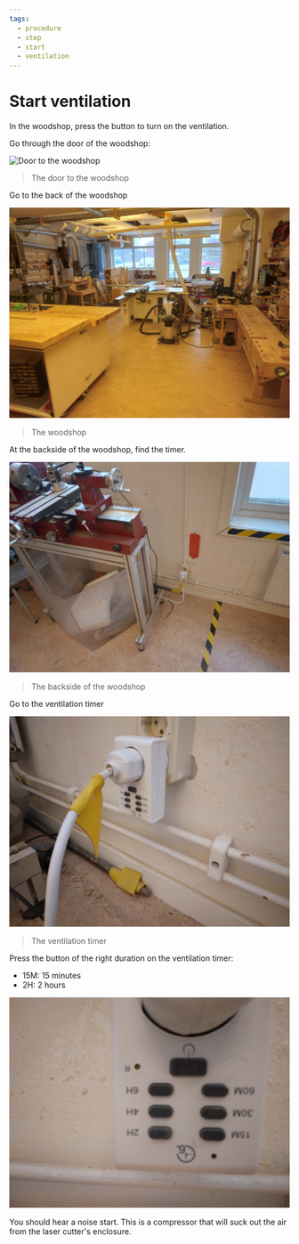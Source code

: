 ```yaml
---
tags:
  - procedure
  - step
  - start
  - ventilation
---
```


# Start ventilation

In the woodshop, press the button to turn on the ventilation.

Go through the door of the woodshop:

![Door to the woodshop](door_to_woodshop)

> The door to the woodshop

Go to the back of the woodshop

![Woodshop](woodshop.jpg)

> The woodshop

At the backside of the woodshop, find the timer.

![The backside of the woodshop](backside_woodshop.jpg)

> The backside of the woodshop

Go to the ventilation timer

![The ventilation timer](ventilation_timer.jpg)

> The ventilation timer

Press the button of the right duration on the ventilation timer:

- 15M: 15 minutes
- 2H: 2 hours

![The button on the ventilation timer](ventilation_timer_buttons.jpg)

You should hear a noise start.
This is a compressor that will suck out the air from the laser cutter's
enclosure.
